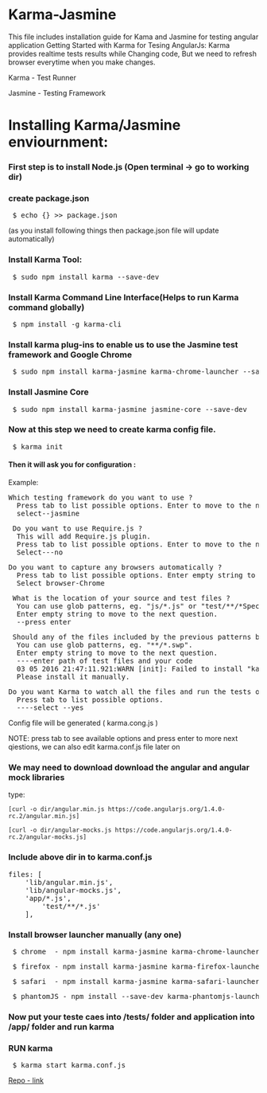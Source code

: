 # Karma-Jasmine

This file includes installation guide for Kama and Jasmine for testing angular application
Getting Started with Karma for Tesing AngularJs:
Karma provides realtime tests results while Changing code, But we need to refresh browser everytime when you make changes.

Karma - Test Runner

Jasmine - Testing Framework

# Installing Karma/Jasmine enviournment:

###  First step is to install Node.js (Open terminal -> go to working dir)

### create package.json
  <pre> $ echo {} >> package.json </pre>

(as you install following things then package.json file will update automatically)

### Install Karma Tool:
   <pre> $ sudo npm install karma --save-dev  </pre>

### Install Karma Command Line Interface(Helps to run Karma command globally)
   <pre> $ npm install -g karma-cli </pre>
  
### Install karma plug-ins to enable us to use the Jasmine test framework and Google Chrome
   <pre> $ sudo npm install karma-jasmine karma-chrome-launcher --save-dev  </pre>
  
### Install Jasmine Core
   <pre> $ sudo npm install karma-jasmine jasmine-core --save-dev  </pre>
  
### Now at this step we need to create karma config file.
   <pre> $ karma init  </pre>
  
#### Then it will ask you for configuration :
  Example: 
  
  <pre>Which testing framework do you want to use ?
  Press tab to list possible options. Enter to move to the next question.
  select--jasmine </pre>
   <pre> Do you want to use Require.js ?
  This will add Require.js plugin.
  Press tab to list possible options. Enter to move to the next question.
  Select---no </pre>
   <pre>Do you want to capture any browsers automatically ?
  Press tab to list possible options. Enter empty string to move to the next question.
  Select browser-Chrome  </pre>
   <pre> What is the location of your source and test files ?
  You can use glob patterns, eg. "js/*.js" or "test/**/*Spec.js".
  Enter empty string to move to the next question.
  --press enter </pre>
   <pre> Should any of the files included by the previous patterns be excluded ?
  You can use glob patterns, eg. "**/*.swp".
  Enter empty string to move to the next question.
  ----enter path of test files and your code
  03 05 2016 21:47:11.921:WARN [init]: Failed to install "karma-chrome-launcher". No permissions to write in /usr/local/lib!
  Please install it manually. </pre>
   <pre>Do you want Karma to watch all the files and run the tests on change ?
  Press tab to list possible options.
  ----select --yes </pre>

 Config file will be generated ( karma.cong.js )

NOTE: press tab to see available options and press enter to more next qiestions, we can also edit karma.conf.js file later on


### We may need to download  download the angular and angular mock libraries
  type: 

	[curl -o dir/angular.min.js https://code.angularjs.org/1.4.0-rc.2/angular.min.js]

	[curl -o dir/angular-mocks.js https://code.angularjs.org/1.4.0-rc.2/angular-mocks.js]
	
### Include above dir in to karma.conf.js
  <pre>files: [
	'lib/angular.min.js',
  	'lib/angular-mocks.js',
	'app/*.js',
      	'test/**/*.js'
    ],</pre>
    
### Install browser launcher manually (any one)

   <pre> $ chrome  - npm install karma-jasmine karma-chrome-launcher --save-dev </pre>
   <pre> $ firefox - npm install karma-jasmine karma-firefox-launcher --save-dev </pre> 
   <pre> $ safari  - npm install karma-jasmine karma-safari-launcher --save-dev  </pre>
   <pre> $ phantomJS - npm install --save-dev karma-phantomjs-launcher </pre>
  
### Now put your teste caes into /tests/ folder and application into /app/ folder  and run karma

### RUN karma

<pre> $ karma start karma.conf.js </pre>

[Repo - link](https://github.com/tpatil2/Karma-Jasmine.git)
